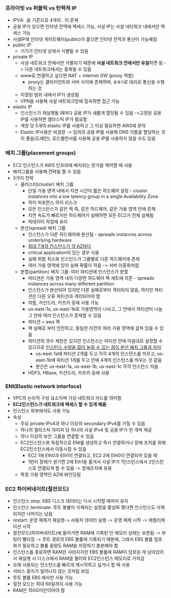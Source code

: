 ### 프라이빗 vs 퍼블릭 vs 탄력적 IP
- IPV4: .을 기준으로 4개의 . 이 존재
- 공용 IP가 있으면 인터넷 전역에 액세스 가능, 사설 IP는 사설 네티워크 내에서만 액세스 가능
- 사설IP에 인터넷 게이트웨이(public)이 붙으면 인터넷 전역과 통신이 가능해짐
- public IP
	- 기기가 인터넷 상에서 식별될 수 있음
- private IP
	- 사설 네트워크 안에서만 식별되기 때문에 **사설 네트워크 안에서만 유일**하면 됨 -> 다른 네트워크에서는 중복될 수 있음
	- www로 연결하고 싶으면 NAT + internet GW (proxy 역할)
		- proxy는 클라이언트와 서버 사이에 존재하며, `중계기`로 대리로 통신을 수행하는 것
	- 지정된 범위 내에서 IP가 생성됨
	- VPN을 사용해 사설 네트워크망에 접속하면 접근 가능
- elastic IP
	- 인스턴스가 재실행될 때마다 공용 IP가 새롭게 할당될 수 있음 ->고정된 공용 IP를 사용하면 엘라스틱 IP가 필요함
	- 계정 당 5개의 elastic IP를 사용하고 그 이상 필요하면 AWS에 문의
	- Elastic IP사용은 비권장 -> 임의의 공용 IP를 사용해 DNS 이름을 할당하는 것이 좋음(도메인), 로드밸런서를 사용해 공용 IP를 사용하지 않을 수도 있음
### 배치 그룹(placement groups)
- EC2 인스턴스가 AWS 인프라에 배치되는 방식을 제어할 때 사용
- 배치그룹을 사용해 전략을 짤 수 있음
- 3가지 전략
	- 클러스터(cluster) 배치 그룹
		- 단일 가용 영역 내에서 지연 시간이 짧은 하드웨어 설정 - cluster instances into a low latency group in a single Availability Zone
		- 하이 퍼포먼스 하이 리스크
		- 모든 인스턴스가 같은 랙 즉, 같은 하드웨어, 같은 가용 영역 안에 존재
		- 지연 속도가 빠르지만 하드웨어가 실패하면 모든 EC2가 전체 실패됨
		- 빅데이터 작업에 유리
	- 분산(spread) 배치 그룹
		- 인스턴스가 다른 하드웨어에 분산됨 - spreads instances across underlying hardware
		- <u>최대 7개의 인스턴스가 각 AZ마다</u>
		- critical application이 있는 경우 사용
		- 실패 위험 최소화 인스턴스가 그룹별로 다른 하드웨어에 존재
		- 여러 가용 영역에 있어 실패 확률이 적음 -> 서버 이중화처럼
	- 분할(partition) 배치 그룹:  여러 파티션에 인스턴스가 분할
		- 파티션은 가용 영역 내의 다양한 하드웨어 랙 세트에 의존 - spreads instances across many different partition
		- 인스턴스가 분산되어 있지만 다른 실패로부터 격리되지 않음, 하지만 파티션은 다른 오류 파티션과 격리되어야 함
		- 하둡, 카산드라, 카프카 등에 사용 가능
		- us-east-1a, us-east-1b로 가용영역이 나뉘고,  그 안에서 파티션이 나눔 그 안에 여러 인스턴스가 존재할 수 있음 
		- 파티션 = aws 랙
		- 랙 실패로 부터 안전하고, 동일한 리전의 여러 가용 영역에 걸쳐 있을 수 있음
		- 파티션의 갯수 제한은 있지만 인스턴스는 파티션 안에 마음대로 설정할 수 있으므로 <u>인스턴스 수량을 많이 늘릴 수 있는 점이 분산 배치 그룹과 차이</u>
			- us-east-1a에 파티션 2개를 두고 각각 4개의 인스턴스를 띄우고, us-east-1b에 파티션 1개를 두고 안에 4개의 인스턴스를 띄우는 것 같음
			- 분산은 us-east-1a, us-east-1b, us-east-1c 각각 인스턴스 띄움
		- HDFS, HBase, 카산드라, 카프카 등에 사용
### ENI(Elastic network interface)
- VPC의 논리적 구성 요소이며 가상 네트워크 카드를 의미함
- **EC2인스턴스가 네트워크에 액세스 할 수 있게 해줌**
- 인스턴스 외부에서도 사용 가능
- 속성
	- 주요 private IPv4과 하나 이상의 secondary IPv4를 가질 수 있음
	- 하나의 엘라스틱 아이피 당 하나의 사설 IPv4 및 공용 IP가 한 개씩 제공
	- 하나 이상의 보안 그룹을 연결할 수 있음
	- EC2인스턴스와 독립적으로 ENI를 생성하고 즉시 연결하거나 장애 조치를 위해 EC2인스턴스에서 이동시킬 수 있음
		- EC2 1에 Eth0과 Eth1이 연결되고, EC2 2에 Eth0이 연결되어 있을 때
		- 1번이 장애가 생기면 2에 Eth1을 옮겨서 사설 IP가 1인스턴스에서 2인스턴스로 연결되게 할 수 있음 -> 장애조치에 유용
	- 특정 가용 영역인 AZ에 바인딩됨
### EC2 하이버네이트(절전모드)
- 인스턴스 stop: EBS 디스크 데이터는 다시 시작할 때까지 유지
- 인스턴스 terminate: 루트 볼륨이 삭제되는 설정을 활성화 했다면 인스턴스도 삭제되지만 나머지는 남음
- restart: 운영 체제가  재실행-> 사용자 데이터 실행 -> 운영 체제 시작 -> 애플리케이션 시작
- 절전모드(하이버네이트)에 들어가면 RAM에 기록된 인 메모리 상태는 보존됨 -> 부팅이 빨라짐 -> 루트 경로의 EBS 볼륨에 기록되기 때문에, 그래서 EBS 볼륨 암호화가 필요하고 볼륨 용량도 RAM을 저장하기 충분해야 함
- 인스턴스를 종료하면 RAM은 사라지지만 EBS 볼륨에 RAM이 덤프된 게 남아있어서 재실행 시 디스크에서 RAM을 불러와 EC2인스턴스 메모리로 가져감
- 오래 사용되는 인스턴스를 빠르게 재시작하고 싶거나 할 때 사용
- 서비스 중지가 일어나지 않는 것처럼 보임
- 루트 볼륨 EBS 에서만 사용 가능
- 절전 모드는 최대 60일까지 사용 가능
- RAM은 150G미만이어야 함

